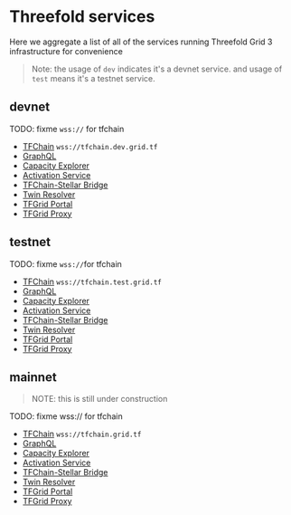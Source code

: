 # Threefold services

Here we aggregate a list of all of the services running Threefold Grid 3 infrastructure for convenience

> Note: the usage of `dev` indicates it's a devnet service.
> and usage of `test` means it's a testnet service. 

## devnet

TODO: fixme `wss://` for tfchain

- [TFChain](https://tfchain.dev.grid.tf) `wss://tfchain.dev.grid.tf`
- [GraphQL](https://graphql.dev.grid.tf/graphql)
- [Capacity Explorer](https://explorer.dev.grid.tf)
- [Activation Service](https://activation.dev.grid.tf)
- [TFChain-Stellar Bridge](https://bridge.dev.grid.tf)
- [Twin Resolver](https://twin.dev.grid.tf)
- [TFGrid Portal ](https://portal.dev.grid.tf)
- [TFGrid Proxy ](https://gridproxy.dev.grid.tf)


## testnet

TODO: fixme `wss://`for tfchain
- [TFChain](https://tfchain.test.grid.tf) `wss://tfchain.test.grid.tf`
- [GraphQL](https://graphql.test.grid.tf/graphql)
- [Capacity Explorer](https://explorer.test.grid.tf)
- [Activation Service](https://activation.test.grid.tf)
- [TFChain-Stellar Bridge](https://bridge.test.grid.tf)
- [Twin Resolver](https://twin.test.grid.tf)
- [TFGrid Portal ](https://portal.test.grid.tf)
- [TFGrid Proxy ](https://gridproxy.test.grid.tf)

## mainnet

> NOTE: this is still under construction
> 

TODO: fixme wss:// for tfchain
- [TFChain](https://tfchain.grid.tf) `wss://tfchain.grid.tf`
- [GraphQL](https://graphql.grid.tf/graphql)
- [Capacity Explorer](https://explorer.grid.tf)
- [Activation Service](https://activation.grid.tf)
- [TFChain-Stellar Bridge](https://bridge.grid.tf)
- [Twin Resolver](https://twin.grid.tf)
- [TFGrid Portal ](https://portal.grid.tf)
- [TFGrid Proxy ](https://gridproxy.grid.tf)